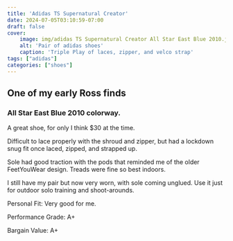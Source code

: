 ```yaml
---
title: 'Adidas TS Supernatural Creator'
date: 2024-07-05T03:10:59-07:00
draft: false
cover:
    image: img/adidas TS Supernatural Creator All Star East Blue 2010.jpg
    alt: 'Pair of adidas shoes'
    caption: 'Triple Play of laces, zipper, and velco strap'
tags: ["adidas"]
categories: ["shoes"]
---
```


## One of my early Ross finds

### All Star East Blue 2010 colorway.

A great shoe, for only I think $30 at the time.

Difficult to lace properly with the shroud and zipper, but had a lockdown snug fit once laced, zipped, and strapped up.

Sole had good traction with the pods that reminded me of the older FeetYouWear design. Treads were fine so best indoors.

I still have my pair but now very worn, with sole coming unglued. Use it just for outdoor solo training and shoot-arounds.

Personal Fit: Very good for me.

Performance Grade: A+

Bargain Value: A+